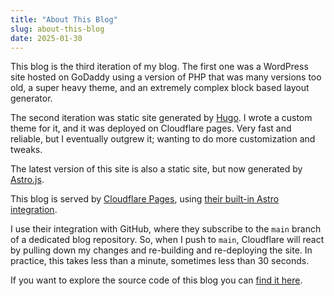 ```yaml
---
title: "About This Blog"
slug: about-this-blog
date: 2025-01-30
---
```

This blog is the third iteration of my blog. The first one was a WordPress site hosted on GoDaddy using a version of PHP that was many versions too old, a super heavy theme, and an extremely complex block based layout generator.

The second iteration was static site generated by [Hugo](https://gohugo.io/). I wrote a custom theme for it, and it was deployed on Cloudflare pages. Very fast and reliable, but I eventually outgrew it; wanting to do more customization and tweaks.

The latest version of this site is also a static site, but now generated by [Astro.js](https://astro.build/).

This blog is served by [Cloudflare Pages](https://developers.cloudflare.com/pages/), using [their built-in Astro integration](https://developers.cloudflare.com/pages/framework-guides/deploy-an-astro-site/). 

I use their integration with GitHub, where they subscribe to the `main` branch of a dedicated blog repository. So, when I push to `main`, Cloudflare will react by pulling down my changes and re-building and re-deploying the site. In practice, this takes less than a minute, sometimes less than 30 seconds.

If you want to explore the source code of this blog you can [find it here](https://github.com/leozqin/blog).
